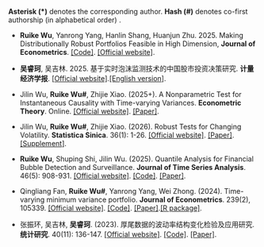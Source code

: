 <strong>Asterisk (*)</strong> denotes the corresponding author. <strong>Hash (#)</strong> denotes co-first authorship (in alphabetical order) .

- <strong>Ruike Wu</strong>, Yanrong Yang, Hanlin Shang, Huanjun Zhu. 2025. Making Distributionally Robust Portfolios Feasible in High Dimension, <strong>Journal of Econometrics</strong>. [[Code]](https://github.com/RuikeWu/HD-DRO). [[Official website]](https://www.sciencedirect.com/science/article/pii/S0304407625001721).                                          

- <strong>吴睿珂</strong>, 吴吉林. 2025. 基于实时泡沫监测技术的中国股市投资决策研究. <strong>计量经济学报</strong>. [[Official website]](https://kns.cnki.net/kcms2/article/abstract?v=o8vMLOX1CKuOAadqRKTMeqEbQv6n03noFj7e0XSg6XvRHgXEysn5jbUejNHgNFT1-GXcHhB_SyRFfWI99BTJ6dqMTzmbiVCTAPpMRBCkKUjnmrdCkSPsaHKu6rr8Fp_8BQHrsDJWKdn0l94BeT2NrE0fecA31ludRFu6F_dIisJa3T6A-Sk9GQ==&uniplatform=NZKPT&language=CHS).[[English version]](https://www.bing.com/search?q=Riding%20bubble%20Ruike%20WU&qs=n&form=QBRE&sp=-1&ghc=1&lq=0&pq=riding%20bubble%20ruike%20w&sc=10-21&sk=&cvid=ABA136F44098489BB8607B027B241AB6).

- Jilin Wu, <strong>Ruike Wu#</strong>, Zhijie Xiao. (2025+). A Nonparametric Test for Instantaneous Causality with Time-varying Variances. <strong>Econometric Theory</strong>. Online. [[Official website]](https://doi.org/10.1017/S0266466624000409). [[Paper]](https://drive.google.com/file/d/14yHlOIuTPrJoZbKGpCYBKB_onVldOnof/view?usp=sharing).

- Jilin Wu, <strong>Ruike Wu#</strong>, Zhijie Xiao. (2026). Robust Tests for Changing Volatility. <strong>Statistica Sinica</strong>. 36(1): 1-26. [[Official website]](https://www3.stat.sinica.edu.tw/LatestART/SS-2023-0207_fp.pdf). [[Paper]](https://drive.google.com/file/d/1y0uk7b4xccIWtCyGUtzcWIlyRluZDZ7Y/view?usp=sharing). [[Supplement]](https://drive.google.com/file/d/1PL4tdePIQr9PASDpgSs8dBS4Qp1eOCkg/view?usp=sharing).

- <strong>Ruike Wu</strong>, Shuping Shi, Jilin Wu. (2025). Quantile Analysis for Financial Bubble Detection and Surveillance. <strong>Journal of Time Series Analysis</strong>. 46(5): 908-931. [[Official website]](https://onlinelibrary.wiley.com/doi/10.1111/jtsa.12791). [[Code]](https://drive.google.com/file/d/17It2ioP58bhyp35gvIixlv4QtQc5NU69/view?usp=sharing). [[Paper]](https://drive.google.com/file/d/1UP9_oKbAeex4CsFWbcvwDWYkLlWnwbdN/view?usp=sharing).

- Qingliang Fan, <strong>Ruike Wu#</strong>, Yanrong Yang, Wei Zhong. (2024). Time-varying minimum variance portfolio. <strong>Journal of Econometrics</strong>. 239(2), 105339. [[Official website]](https://www.sciencedirect.com/science/article/abs/pii/S0304407622001646). [[Code]](https://github.com/RuikeWu/TV-MVP). [[Paper]](https://drive.google.com/file/d/19ucctAdbZQ8LQO87cqOw2-e8PNofTFvA/view?usp=sharing).[[R package]](https://cran.r-project.org/web//packages//TVMVP/vignettes/TVMVP_overview.html).

- 张振环, 吴吉林, <strong>吴睿珂</strong>. (2023). 厚尾数据的波动率结构变化检验及应用研究. <strong>统计研究</strong>. 40(11): 136-147. [[Official website]](https://tjyj.stats.gov.cn/CN/10.19343/j.cnki.11%E2%80%931302/c.2023.11.011). [[Code]](https://github.com/RuikeWu/Volatility-Structural-Changing-Test-with-Heavy-tailed-innovations). [[Paper]](https://drive.google.com/file/d/1tLFkRHFkD4Gy8USiIPyBZy-vQ_FLc3O2/view?usp=sharing).